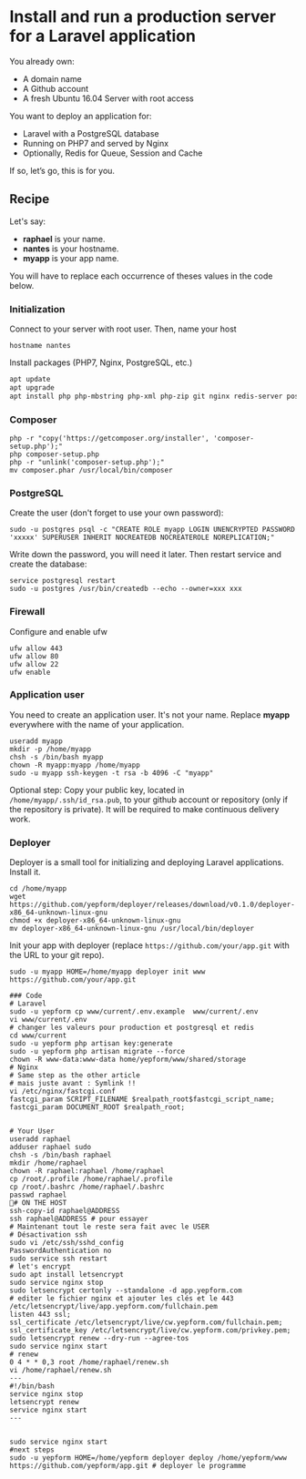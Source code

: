 # Install and run a production server for a Laravel application

You already own:
- A domain name
- A Github account
- A fresh Ubuntu 16.04 Server with root access

You want to deploy an application for:
- Laravel with a PostgreSQL database
- Running on PHP7 and served by Nginx
- Optionally, Redis for Queue, Session and Cache

If so, let’s go, this is for you.

## Recipe

Let's say:

- **raphael** is your name.
- **nantes** is your hostname.
- **myapp** is your app name.

You will have to replace each occurrence of theses values in the code below.

### Initialization

Connect to your server with root user. Then, name your host
```
hostname nantes
```

Install packages (PHP7, Nginx, PostgreSQL, etc.)
```sh
apt update
apt upgrade
apt install php php-mbstring php-xml php-zip git nginx redis-server postgresql fail2ban htop
```

### Composer
```
php -r "copy('https://getcomposer.org/installer', 'composer-setup.php');"
php composer-setup.php
php -r "unlink('composer-setup.php');"
mv composer.phar /usr/local/bin/composer
```

### PostgreSQL

Create the user (don't forget to use your own password):
```
sudo -u postgres psql -c "CREATE ROLE myapp LOGIN UNENCRYPTED PASSWORD 'xxxxx' SUPERUSER INHERIT NOCREATEDB NOCREATEROLE NOREPLICATION;"
```
Write down the password, you will need it later. Then restart service and create the database:
```
service postgresql restart
sudo -u postgres /usr/bin/createdb --echo --owner=xxx xxx
```
### Firewall
Configure and enable ufw
```
ufw allow 443
ufw allow 80
ufw allow 22
ufw enable
```
### Application user
You need to create an application user. It's not your name. Replace **myapp** everywhere with the name of your application.
```
useradd myapp
mkdir -p /home/myapp
chsh -s /bin/bash myapp
chown -R myapp:myapp /home/myapp
sudo -u myapp ssh-keygen -t rsa -b 4096 -C "myapp"
```
Optional step: Copy your public key, located in `/home/myapp/.ssh/id_rsa.pub`, to your github account or repository (only if the repository is private). It will be required to make continuous delivery work.

### Deployer
Deployer is a small tool for initializing and deploying Laravel applications. Install it.
```
cd /home/myapp
wget https://github.com/yepform/deployer/releases/download/v0.1.0/deployer-x86_64-unknown-linux-gnu
chmod +x deployer-x86_64-unknown-linux-gnu
mv deployer-x86_64-unknown-linux-gnu /usr/local/bin/deployer
```
Init your app with deployer (replace `https://github.com/your/app.git` with the URL to your git repo).
```
sudo -u myapp HOME=/home/myapp deployer init www https://github.com/your/app.git
```

```
### Code
# Laravel
sudo -u yepform cp www/current/.env.example  www/current/.env
vi www/current/.env
# changer les valeurs pour production et postgresql et redis
cd www/current
sudo -u yepform php artisan key:generate
sudo -u yepform php artisan migrate --force
chown -R www-data:www-data home/yepform/www/shared/storage
# Nginx
# Same step as the other article
# mais juste avant : Symlink !!
vi /etc/nginx/fastcgi.conf
fastcgi_param SCRIPT_FILENAME $realpath_root$fastcgi_script_name;
fastcgi_param DOCUMENT_ROOT $realpath_root;


# Your User
useradd raphael
adduser raphael sudo
chsh -s /bin/bash raphael
mkdir /home/raphael
chown -R raphael:raphael /home/raphael
cp /root/.profile /home/raphael/.profile
cp /root/.bashrc /home/raphael/.bashrc
passwd raphael
# ON THE HOST
ssh-copy-id raphael@ADDRESS
ssh raphael@ADDRESS # pour essayer
# Maintenant tout le reste sera fait avec le USER
# Désactivation ssh
sudo vi /etc/ssh/sshd_config
PasswordAuthentication no
sudo service ssh restart
# let's encrypt
sudo apt install letsencrypt
sudo service nginx stop
sudo letsencrypt certonly --standalone -d app.yepform.com
# editer le fichier nginx et ajouter les clés et le 443
/etc/letsencrypt/live/app.yepform.com/fullchain.pem
listen 443 ssl;
ssl_certificate /etc/letsencrypt/live/cw.yepform.com/fullchain.pem;
ssl_certificate_key /etc/letsencrypt/live/cw.yepform.com/privkey.pem;
sudo letsencrypt renew --dry-run --agree-tos
sudo service nginx start
# renew
0 4 * * 0,3 root /home/raphael/renew.sh
vi /home/raphael/renew.sh
---
#!/bin/bash
service nginx stop
letsencrypt renew
service nginx start
---


sudo service nginx start
#next steps
sudo -u yepform HOME=/home/yepform deployer deploy /home/yepform/www https://github.com/yepform/app.git # deployer le programme

```
